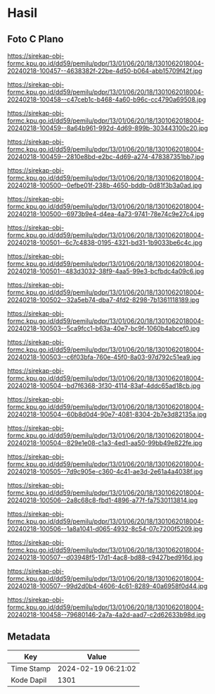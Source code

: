# Hasil

## Foto C Plano

https://sirekap-obj-formc.kpu.go.id/dd59/pemilu/pdpr/13/01/06/20/18/1301062018004-20240218-100457--4638382f-22be-4d50-b064-abb15709f42f.jpg

https://sirekap-obj-formc.kpu.go.id/dd59/pemilu/pdpr/13/01/06/20/18/1301062018004-20240218-100458--c47ceb1c-b468-4a60-b96c-cc4790a69508.jpg

https://sirekap-obj-formc.kpu.go.id/dd59/pemilu/pdpr/13/01/06/20/18/1301062018004-20240218-100459--8a64b961-992d-4d69-899b-303443100c20.jpg

https://sirekap-obj-formc.kpu.go.id/dd59/pemilu/pdpr/13/01/06/20/18/1301062018004-20240218-100459--2810e8bd-e2bc-4d69-a274-478387351bb7.jpg

https://sirekap-obj-formc.kpu.go.id/dd59/pemilu/pdpr/13/01/06/20/18/1301062018004-20240218-100500--0efbe01f-238b-4650-bddb-0d81f3b3a0ad.jpg

https://sirekap-obj-formc.kpu.go.id/dd59/pemilu/pdpr/13/01/06/20/18/1301062018004-20240218-100500--6973b9e4-d4ea-4a73-9741-78e74c9e27c4.jpg

https://sirekap-obj-formc.kpu.go.id/dd59/pemilu/pdpr/13/01/06/20/18/1301062018004-20240218-100501--6c7c4838-0195-4321-bd31-1b9033be6c4c.jpg

https://sirekap-obj-formc.kpu.go.id/dd59/pemilu/pdpr/13/01/06/20/18/1301062018004-20240218-100501--483d3032-38f9-4aa5-99e3-bcfbdc4a09c6.jpg

https://sirekap-obj-formc.kpu.go.id/dd59/pemilu/pdpr/13/01/06/20/18/1301062018004-20240218-100502--32a5eb74-dba7-4fd2-8298-7b1361118189.jpg

https://sirekap-obj-formc.kpu.go.id/dd59/pemilu/pdpr/13/01/06/20/18/1301062018004-20240218-100503--5ca9fcc1-b63a-40e7-bc9f-1060b4abcef0.jpg

https://sirekap-obj-formc.kpu.go.id/dd59/pemilu/pdpr/13/01/06/20/18/1301062018004-20240218-100503--c6f03bfa-760e-45f0-8a03-97d792c51ea9.jpg

https://sirekap-obj-formc.kpu.go.id/dd59/pemilu/pdpr/13/01/06/20/18/1301062018004-20240218-100504--bd7f6368-3f30-4114-83af-4ddc65ad18cb.jpg

https://sirekap-obj-formc.kpu.go.id/dd59/pemilu/pdpr/13/01/06/20/18/1301062018004-20240218-100504--60b8d0d4-90e7-4081-8304-2b7e3d82135a.jpg

https://sirekap-obj-formc.kpu.go.id/dd59/pemilu/pdpr/13/01/06/20/18/1301062018004-20240218-100504--829e1e08-c1a3-4ed1-aa50-99bb49e822fe.jpg

https://sirekap-obj-formc.kpu.go.id/dd59/pemilu/pdpr/13/01/06/20/18/1301062018004-20240218-100505--7d9c905e-c360-4c41-ae3d-2e61a4a4038f.jpg

https://sirekap-obj-formc.kpu.go.id/dd59/pemilu/pdpr/13/01/06/20/18/1301062018004-20240218-100506--2a8c68c8-fbd1-4896-a77f-fa7530113814.jpg

https://sirekap-obj-formc.kpu.go.id/dd59/pemilu/pdpr/13/01/06/20/18/1301062018004-20240218-100506--1a8a1041-d065-4932-8c54-07c7200f5209.jpg

https://sirekap-obj-formc.kpu.go.id/dd59/pemilu/pdpr/13/01/06/20/18/1301062018004-20240218-100507--d03948f5-17d1-4ac8-bd88-c9427bed916d.jpg

https://sirekap-obj-formc.kpu.go.id/dd59/pemilu/pdpr/13/01/06/20/18/1301062018004-20240218-100507--99d2d0b4-4606-4c61-8289-40a6958f0d44.jpg

https://sirekap-obj-formc.kpu.go.id/dd59/pemilu/pdpr/13/01/06/20/18/1301062018004-20240218-100458--79680146-2a7a-4a2d-aad7-c2d62633b98d.jpg


## Metadata

| Key        | Value               |
| ---------- | ------------------- |
| Time Stamp | 2024-02-19 06:21:02 |
| Kode Dapil | 1301                |



